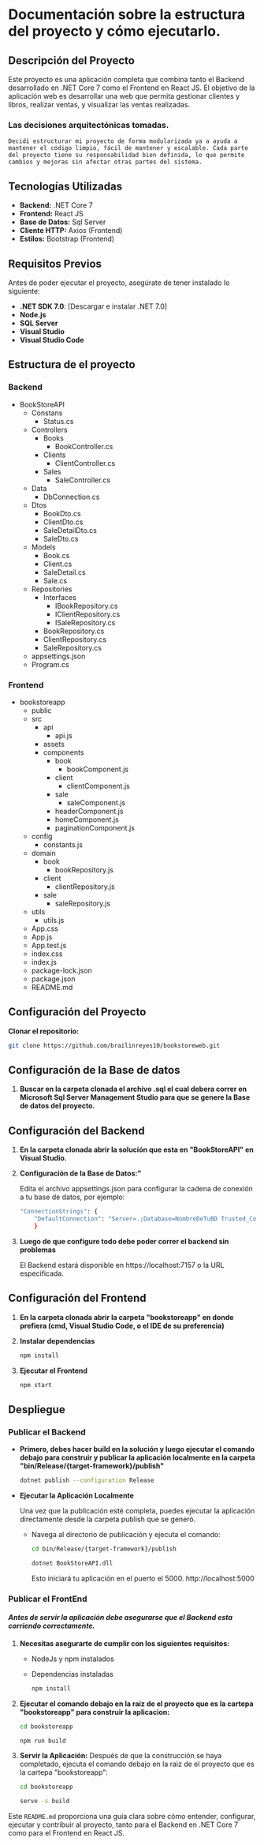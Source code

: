 # Documentación sobre la estructura del proyecto y cómo ejecutarlo.

## Descripción del Proyecto

Este proyecto es una aplicación completa que combina tanto el Backend desarrollado en .NET Core 7 como el Frontend en React JS. El objetivo de la aplicación web es desarrollar una web que permita gestionar clientes y libros, realizar ventas, y visualizar las ventas realizadas.

### Las decisiones arquitectónicas tomadas.

    Decidí estructurar mi proyecto de forma modularizada ya a ayuda a mantener el código limpio, fácil de mantener y escalable. Cada parte del proyecto tiene su responsabilidad bien definida, lo que permite cambios y mejoras sin afectar otras partes del sistema.

## Tecnologías Utilizadas

- **Backend:** .NET Core 7
- **Frontend:** React JS
- **Base de Datos:** Sql Server
- **Cliente HTTP:** Axios (Frontend)
- **Estilos:** Bootstrap (Frontend)

## Requisitos Previos

Antes de poder ejecutar el proyecto, asegúrate de tener instalado lo siguiente:

- **.NET SDK 7.0**: [Descargar e instalar .NET 7.0]
- **Node.js**
- **SQL Server**
- **Visual Studio**
- **Visual Studio Code**

## Estructura de el proyecto

### Backend

- BookStoreAPI
  - Constans
    - Status.cs
  - Controllers
    - Books
      - BookController.cs
    - Clients
      - ClientController.cs
    - Sales
      - SaleController.cs
  - Data
    - DbConnection.cs
  - Dtos
    - BookDto.cs
    - ClientDto.cs
    - SaleDetailDto.cs
    - SaleDto.cs
  - Models
    - Book.cs
    - Client.cs
    - SaleDetail.cs
    - Sale.cs
  - Repositories
    - Interfaces
      - IBookRepository.cs
      - IClientRepository.cs
      - ISaleRepository.cs
    - BookRepository.cs
    - ClientRepository.cs
    - SaleRepository.cs
  - appsettings.json
  - Program.cs

### Frontend

- bookstoreapp
  - public
  - src
    - api
      - api.js
    - assets
    - components
      - book
        - bookComponent.js
      - client
        - clientComponent.js
      - sale
        - saleComponent.js
      - headerComponent.js
      - homeComponent.js
      - paginationComponent.js
  - config
    - constants.js
  - domain
    - book
      - bookRepository.js
    - client
      - clientRepository.js
    - sale
      - saleRepository.js
  - utils
    - utils.js
  - App.css
  - App.js
  - App.test.js
  - index.css
  - index.js
  - package-lock.json
  - package.json
  - README.md

## Configuración del Proyecto

**Clonar el repositorio:**

```bash
git clone https://github.com/brailinreyes10/bookstoreweb.git
```

## Configuración de la Base de datos

1. **Buscar en la carpeta clonada el archivo .sql el cual debera correr en Microsoft Sql Server Management Studio para que se genere la Base de datos del proyecto.**

## Configuración del Backend

1. **En la carpeta clonada abrir la solución que esta en "BookStoreAPI" en Visual Studio.**

2. **Configuración de la Base de Datos:"**

   Edita el archivo appsettings.json para configurar la cadena de conexión a tu base de datos, por ejemplo:

   ```bash
   "ConnectionStrings": {
       "DefaultConnection": "Server=.;Database=NombreDeTuBD Trusted_Connection=True;MultipleActiveResultSets=true"
       }
   ```

3. **Luego de que configure todo debe poder correr el backend sin problemas**

   El Backend estará disponible en https://localhost:7157 o la URL especificada.

## Configuración del Frontend

1. **En la carpeta clonada abrir la carpeta "bookstoreapp" en donde prefiera (cmd, Visual Studio Code, o el IDE de su preferencia)**

2. **Instalar dependencias**

   ```bash
   npm install
   ```

3. **Ejecutar el Frontend**
   ```bash
   npm start
   ```

## Despliegue

### Publicar el Backend

- **Primero, debes hacer build en la solución y luego ejecutar el comando debajo para construir y publicar la aplicación localmente en la carpeta "bin/Release/{target-framework}/publish"**

  ```bash
  dotnet publish --configuration Release
  ```

- **Ejecutar la Aplicación Localmente**

  Una vez que la publicación esté completa, puedes ejecutar la aplicación directamente desde la carpeta publish que se generó.

  - Navega al directorio de publicación y ejecuta el comando:

    ```bash
    cd bin/Release/{target-framework}/publish

    dotnet BookStoreAPI.dll
    ```

    Esto iniciará tu aplicación en el puerto el 5000.
    http://localhost:5000

### Publicar el FrontEnd

#### **_Antes de servir la aplicación debe asegurarse que el Backend esta corriendo correctamente._**

1. **Necesitas asegurarte de cumplir con los siguientes requisitos:**

   - NodeJs y npm instalados

   - Dependencias instaladas
     ```bash
     npm install
     ```

2. **Ejecutar el comando debajo en la raiz de el proyecto que es la cartepa "bookstoreapp" para construir la aplicacion:**

   ```bash
   cd bookstoreapp

   npm run build
   ```

3. **Servir la Aplicación:**
   Después de que la construcción se haya completado, ejecuta el comando debajo en la raiz de el proyecto que es la cartepa "bookstoreapp":

   ```bash
   cd bookstoreapp

   serve -s build
   ```

Este `README.md` proporciona una guía clara sobre cómo entender, configurar, ejecutar y contribuir al proyecto, tanto para el Backend en .NET Core 7 como para el Frontend en React JS.

#
